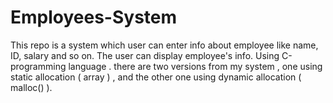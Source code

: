 # Employees-System
This repo is a system which user can enter info about employee like name, ID, salary and so on. The user can display employee's info. Using C-programming language . there are two versions from my system , one using static allocation ( array ) , and the other one using dynamic allocation ( malloc() ).
